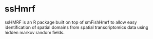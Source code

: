 # ssHmrf

ssHMRF is an R package built on top of smFishHmrf to allow easy identification of spatial domains from spatial transcriptomics data using hidden markov random fields.

